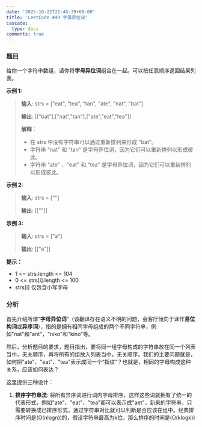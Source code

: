 ```yaml
---
date: '2025-10-22T21:46:39+08:00'
title: 'LeetCode #49 字母异位词'
cascade:
  type: docs
comments: true
---
```


### 题目

给你一个字符串数组，请你将**字母异位词**组合在一起。可以按任意顺序返回结果列表。

**示例 1:**
> **输入**: strs = ["eat", "tea", "tan", "ate", "nat", "bat"]
>
> **输出**: [["bat"],["nat","tan"],["ate","eat","tea"]]
>
> **解释**：
>
> * 在 strs 中没有字符串可以通过重新排列来形成 "bat"。
> * 字符串 "nat" 和 "tan" 是字母异位词，因为它们可以重新排列以形成彼此。
> * 字符串 "ate" ，"eat" 和 "tea" 是字母异位词，因为它们可以重新排列以形成彼此。

**示例 2:**
> **输入**: strs = [""]
>
>**输出**: [[""]]

**示例 3:**
> **输入**: strs = ["a"]
>
> **输出**: [["a"]]

**提示：**

* 1 <= strs.length <= 104
* 0 <= strs[i].length <= 100
* strs[i] 仅包含小写字母

### 分析

首先介绍所谓“**字母异位词**”（该翻译存在语义不明的问题，会客厅倾向于译作**易位构词**或**异序词**），指的是拥有相同字母组成的两个不同字符串，例如"nat"和"ant"，"niko"和"kino"等。

然后，分析题目的要求，题目指出，要将同一组字母构成的字符串放在同一个列表当中，无关顺序，再将所有的组放入列表当中，无关顺序。我们的主要问题就是，如何把"ate"、"eat"、"tea"表示成同一个“指纹”？也就是，相同的字母构成这种关系，应该如何表达？

这里提供三种设计：
1. **排序字符串法**: 将所有异序词进行词内字母排序，这样这些词就拥有了统一的代表形式，例如"ate"、"eat"、"tea"都可以表示成"aet"，新来的字符串，只需要转换成已排序形式，通过字符串对比就可以判断是否应该在组中。经典排序时间是\(O(nlogn)\)的，假设字符串最高为k位，那么排序的时间是\(O(klogk)\)